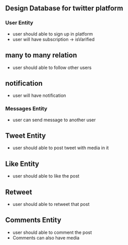 ## Design Database for twitter platform 

### User Entity
- user should able to sign up in platform 
- user will have subscription -> isVarified

## many to many relation 
- user should able to follow other users 


## notification
- user will have notification

### Messages Entity
- user can send message to another user

## Tweet Entity
- user should able to post tweet with media in it

## Like Entity
- user should able to like the post 

## Retweet
- user should able to retweet that post

## Comments Entity
- user should able to comment the post
- Comments can also have media 
